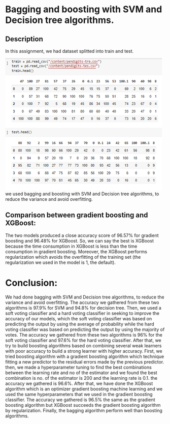 # Bagging and boosting with SVM and Decision tree algorithms.

## Description
In this assignment, we had dataset splitted into train and test.

!['dataset'](picture/train_testdata.PNG)
we used bagging and boosting with SVM and Decision tree algorithms, to reduce the variance and avoid overfitting.

## Comparison between gradient boosting and XGBoost: 

The two models produced a close accuracy score of 96.57% for gradient 
boosting and 96.48% for XGBoost. So, we can say the best is XGBoost 
because the time consumption in XGBoost is less than the time 
consumption in gradient boosting. Moreover, the XGBoost performs 
regularization which avoids the overfitting of the training set (the 
regularization we used in the model is 1, the default).

  #  Conclusion:
  We had done bagging with SVM and Decision tree algorithms, to reduce the variance and avoid overfitting. The accuracy we gathered from 
these two algorithms is 97.9% for SVM and 94.8% for decision tree. Then, we 
used a soft voting classifier and a hard voting classifier in seeking to improve the 
accuracy of our models, which the soft voting classifier was based on predicting 
the output by using the average of probability while the hard voting classifier 
was based on predicting the output by using the majority of votes. The accuracy 
we gathered from these two algorithms is 96% for the soft voting classifier and 
97.6% for the hard voting classifier. After that, we try to build boosting 
algorithms based on combining several weak learners with poor accuracy to 
build a strong learner with higher accuracy. First, we tried boosting algorithm 
with a gradient boosting algorithm which technique fitting a new predictor to 
the residual errors made by the previous predictor. then, we made a 
hyperparameter tuning to find the best combinations between the learning rate 
and no of the estimator and we found the best combination is no. of the estimator 
is 200 and the learning rate is 0.1. the accuracy we gathered is 96.6%. After that, 
we have done the XGBoost algorithm which is an optimizer gradient boosting 
machine learning and we used the same hyperparameters that we used in the 
gradient boosting classifier. The accuracy we gathered is 96.5% the same as the 
gradient boosting algorithm but XGBoost succeeds the gradient boosting 
algorithm by regularization. Finally, the bagging algorithm perform well than 
boosting algorithms.

